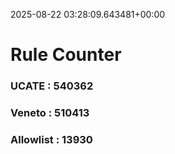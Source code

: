 2025-08-22 03:28:09.643481+00:00
# Rule Counter 
 ### UCATE : 540362

 ### Veneto : 510413

 ### Allowlist : 13930